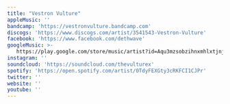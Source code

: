 ```yaml
---
title: "Vestron Vulture"
appleMusic: ''
bandcamp: 'https://vestronvulture.bandcamp.com'
discogs: 'https://www.discogs.com/artist/3541543-Vestron-Vulture'
facebook: 'https://www.facebook.com/dethwave'
googleMusic: >-
   https://play.google.com/store/music/artist?id=Aqu3mzsobzihnxmhlxtjnjq7jvq
instagram: ''
soundcloud: 'https://soundcloud.com/thevulturex'
spotify: 'https://open.spotify.com/artist/0TdyFEXGty3cRKFCI1CJPr'
twitter: ''
website: ''
youtube: ''
---
```

